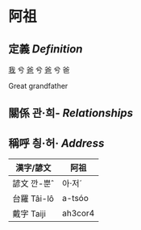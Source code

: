 # 阿祖
## 定義 _Definition_
[我](member1.md) 兮 [爸](member2.md) 兮 [爸](member8.md) 兮 爸

Great grandfather

## 關係 관·희- _Relationships_

## 稱呼 칑·허· _Address_

漢字/諺文 | 阿祖
--- | ---
諺文 깐-뿐ˆ | 아·저ˊ
台羅 Tâi-lô | a-tsóo
戴字 Taiji | ah3cor4


